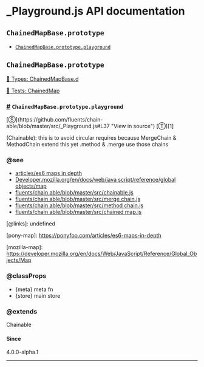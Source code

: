 # _Playground.js API documentation

<!-- div class="toc-container" -->

<!-- div -->

## `ChainedMapBase.prototype`
* <a href="#ChainedMapBase-prototype-playground">`ChainedMapBase.prototype.playground`</a>

<!-- /div -->

<!-- /div -->

<!-- div class="doc-container" -->

<!-- div -->

## `ChainedMapBase.prototype`

<!-- div -->

<a href="https://github.com/fluents/chain-able/blob/master/typings/ChainedMapBase.d.ts">🌊  Types: ChainedMapBase.d</a>&nbsp;

<a href="https://github.com/fluents/chain-able/blob/master/test/ChainedMap.js">🔬  Tests: ChainedMap</a>&nbsp;

<h3 id="ChainedMapBase-prototype-playground"><a href="#ChainedMapBase-prototype-playground">#</a>&nbsp;<code>ChainedMapBase.prototype.playground</code></h3>
[&#x24C8;](https://github.com/fluents/chain-able/blob/master/src/_Playground.js#L37 "View in source") [&#x24C9;][1]

(Chainable): this is to avoid circular requires because MergeChain & MethodChain extend this yet .method & .merge use those chains


### @see 

* <a href="https://ponyfoo.com/articles/es6-maps-in-depth">articles/es6 maps in depth</a>
* <a href="https://developer.mozilla.org/en/docs/Web/JavaScript/Reference/Global_Objects/Map">Developer.mozilla.org/en/docs/web/java script/reference/global objects/map</a>
* <a href="https://github.com/fluents/chain-able/blob/master/src/Chainable.js">fluents/chain able/blob/master/src/chainable.js</a>
* <a href="https://github.com/fluents/chain-able/blob/master/src/MergeChain.js">fluents/chain able/blob/master/src/merge chain.js</a>
* <a href="https://github.com/fluents/chain-able/blob/master/src/MethodChain.js">fluents/chain able/blob/master/src/method chain.js</a>
* <a href="https://github.com/fluents/chain-able/blob/master/src/ChainedMap.js">fluents/chain able/blob/master/src/chained map.js</a>

[@links]: undefined <!-- NAMED_LINK -->


[pony-map]: https://ponyfoo.com/articles/es6-maps-in-depth <!-- NAMED_LINK -->


[mozilla-map]: https://developer.mozilla.org/en/docs/Web/JavaScript/Reference/Global_Objects/Map <!-- NAMED_LINK -->


### @classProps 

* {meta} meta fn 
* {store} main store 
 

### @extends
Chainable


#### Since
4.0.0-alpha.1

---

<!-- /div -->

<!-- /div -->

<!-- /div -->

 [1]: #chainedmapbase.prototype "Jump back to the TOC."
